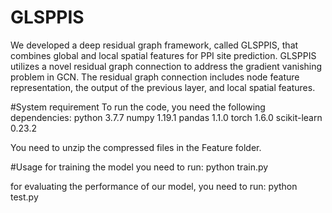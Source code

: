 # GLSPPIS
We developed a deep residual graph framework, called GLSPPIS, that combines global and local spatial features for PPI site prediction. GLSPPIS utilizes a novel residual graph connection to address the gradient vanishing problem in GCN. The residual graph connection includes node feature representation, the output of the previous layer, and local spatial features.

#System requirement
To run the code, you need the following dependencies:
python 3.7.7
numpy 1.19.1
pandas 1.1.0
torch 1.6.0
scikit-learn 0.23.2

You need to unzip the compressed files in the Feature folder.

#Usage
for training the model you need to run:
python train.py

for evaluating the performance of our model, you need to run:
python test.py

